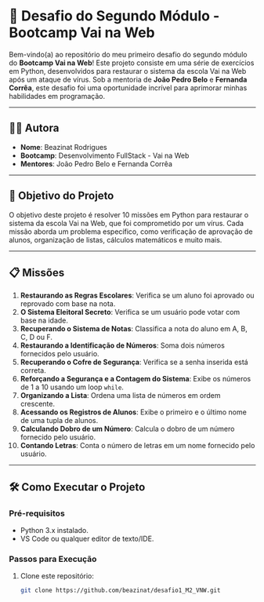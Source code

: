 # 🚀 Desafio do Segundo Módulo - Bootcamp Vai na Web

Bem-vindo(a) ao repositório do meu primeiro desafio do segundo módulo do **Bootcamp Vai na Web**! Este projeto consiste em uma série de exercícios em Python, desenvolvidos para restaurar o sistema da escola Vai na Web após um ataque de vírus. Sob a mentoria de **João Pedro Belo** e **Fernanda Corrêa**, este desafio foi uma oportunidade incrível para aprimorar minhas habilidades em programação.

---

## 👩‍💻 Autora

- **Nome**: Beazinat Rodrigues
- **Bootcamp**: Desenvolvimento FullStack - Vai na Web
- **Mentores**: João Pedro Belo e Fernanda Corrêa

---

## 🎯 Objetivo do Projeto

O objetivo deste projeto é resolver 10 missões em Python para restaurar o sistema da escola Vai na Web, que foi comprometido por um vírus. Cada missão aborda um problema específico, como verificação de aprovação de alunos, organização de listas, cálculos matemáticos e muito mais.

---

## 📋 Missões

1. **Restaurando as Regras Escolares**: Verifica se um aluno foi aprovado ou reprovado com base na nota.
2. **O Sistema Eleitoral Secreto**: Verifica se um usuário pode votar com base na idade.
3. **Recuperando o Sistema de Notas**: Classifica a nota do aluno em A, B, C, D ou F.
4. **Restaurando a Identificação de Números**: Soma dois números fornecidos pelo usuário.
5. **Recuperando o Cofre de Segurança**: Verifica se a senha inserida está correta.
6. **Reforçando a Segurança e a Contagem do Sistema**: Exibe os números de 1 a 10 usando um loop `while`.
7. **Organizando a Lista**: Ordena uma lista de números em ordem crescente.
8. **Acessando os Registros de Alunos**: Exibe o primeiro e o último nome de uma tupla de alunos.
9. **Calculando Dobro de um Número**: Calcula o dobro de um número fornecido pelo usuário.
10. **Contando Letras**: Conta o número de letras em um nome fornecido pelo usuário.

---

## 🛠️ Como Executar o Projeto

### Pré-requisitos
- Python 3.x instalado.
- VS Code ou qualquer editor de texto/IDE.

### Passos para Execução
1. Clone este repositório:
   ```bash
   git clone https://github.com/beazinat/desafio1_M2_VNW.git